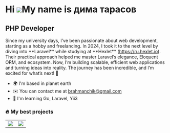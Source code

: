Hi ![](https://user-images.githubusercontent.com/18350557/176309783-0785949b-9127-417c-8b55-ab5a4333674e.gif)My name is дима тарасов
====================================================================================================================================

PHP Developer
-------------

Since my university days, I’ve been passionate about web development, starting as a hobby and freelancing. In 2024, I took it to the next level by diving into \*\*Laravel\*\* while studying at \*\*Hexlet\*\* (https://ru.hexlet.io). Their practical approach helped me master Laravel’s elegance, Eloquent ORM, and ecosystem. Now, I’m building scalable, efficient web applications and turning ideas into reality. The journey has been incredible, and I’m excited for what’s next! 🚀

* 🌍  I'm based in planet earth
* ✉️  You can contact me at [brahmanchik@gmail.com](mailto:brahmanchik@gmail.com)
* 🧠  I'm learning Go, Laravel, Yii3
### 🔥 My best projects

<table>
  <tr>
    <td>
      <a href="https://github.com/brahmanchik/php-project-lvl1">
        <img src="https://github-readme-stats.vercel.app/api/pin/?username=brahmanchik&repo=php-project-lvl1&theme=tokyonight">
      </a>
    </td>
    <td>
      <a href="https://github.com/brahmanchik/php-project-48">
        <img src="https://github-readme-stats.vercel.app/api/pin/?username=brahmanchik&repo=php-project-48&theme=highcontrast">
      </a>
    </td>
  </tr>
</table>
